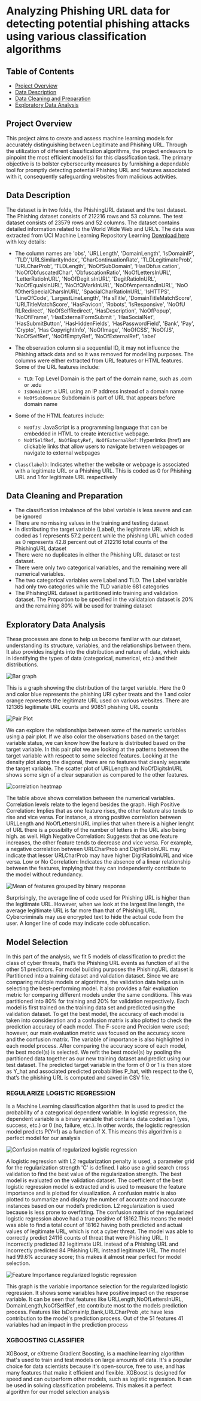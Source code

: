 # Analyzing Phishing URL data for detecting potential phishing attacks using various classification algorithms

## Table of Contents
- [Project Overview](#project-overview)
- [Data Description](#data-description)
- [Data Cleaning and Preparation](#data-cleaning-and-preparation)
- [Exploratory Data Analysis](#exploratory-data-analysis)


## Project Overview
This project aims to create and assess machine learning models for accurately distinguishing between Legitimate and Phishing URL. Through the utilization of different classification algorithms, the project endeavors to pinpoint the most efficient model(s) for this classification task. The primary objective is to bolster cybersecurity measures by furnishing a dependable tool for promptly detecting potential Phishing URL and features associated with it, consequently safeguarding websites from malicious activities.

## Data Description
The dataset is in two folds, the PhishingURL dataset and the test dataset. The Phishing dataset consists of 212216 rows and 53 columns. The test dataset consists of 23579 rows and 52 columns. The dataset contains detailed information related to the World Wide Web and URL’s. The data was extracted from UCI Machine Learning Repository Learning [Download here](https://archive.ics.uci.edu/dataset/967/phiusiil+phishing+url+dataset) with key details:

- The column names are 'obs', 'URLLength', 'DomainLength', 'IsDomainIP', 'TLD','URLSimilarityIndex', 'CharContinuationRate', 'TLDLegitimateProb', 'URLCharProb', 'TLDLength', 'NoOfSubDomain', 'HasObfus cation', 'NoOfObfuscatedChar', 'ObfuscationRatio', 'NoOfLettersInURL', 'LetterRatioInURL', 'NoOfDegit sInURL', 'DegitRatioInURL', 'NoOfEqualsInURL', 'NoOfQMarkInURL', 'NoOfAmpersandInURL', 'NoO fOtherSpecialCharsInURL', 'SpacialCharRatioInURL', 'IsHTTPS', 'LineOfCode', 'LargestLineLength', 'Ha sTitle', 'DomainTitleMatchScore', 'URLTitleMatchScore', 'HasFavicon', 'Robots', 'IsResponsive', 'NoOfU RLRedirect', 'NoOfSelfRedirect', 'HasDescription', 'NoOfPopup', 'NoOfiFrame', 'HasExternalFormSubmit ', 'HasSocialNet', 'HasSubmitButton', 'HasHiddenFields', 'HasPasswordField', 'Bank', 'Pay',  'Crypto', 'Has CopyrightInfo', 'NoOfImage', 'NoOfCSS', 'NoOfJS',  'NoOfSelfRef', 'NoOfEmptyRef', 'NoOfExternalRef', 'label'
  
- The observation column si a sequential ID, it may not influence the Phishing attack data and so it was removed for modelling purposes. The columns were either extracted from URL features or HTML features. Some of the URL features include:
  - `TLD`: Top Level Domain is the part of the domain name, such as .com or .edu
  - `IsDomainIP`: a URL using an IP address instead of a domain name
  - `NoOfSubDomain`: Subdomain is part of URL that appears before domain name

- Some of the HTML features include:
  - `NoOfJS`:  JavaScript is a programming language that can be embedded in HTML to create interactive webpage.
  - `NoOfSelfRef, NoOfEmptyRef, NoOfExternalRef`: Hyperlinks (href) are clickable links that allow users to navigate between webpages or navigate to external webpages

- `Class(label)`: Indicates whether the website or webpage is associated with a legitimate URL or a Phishing URL.  This is coded as 0 for Phishing URL and 1 for legitimate URL respectively

## Data Cleaning and Preparation
- The classification imbalance of the label variable is less severe and can be ignored
- There are no missing values in the training and testing dataset
-  In distributing the target variable (Label), the legitimate URL which is coded as 1 represents 57.2 percent while the phishing URL which coded as 0 represents 42.8 percent out of 212216 total counts of the PhishingURL dataset
- There were no duplicates in either the Phishing URL dataset or test dataset.
- There were only two categorical variables, and the remaining were all numerical variables.
- The two categorical variables were Label and TLD. The Label variable had only two categories while the TLD variable 681 categories
- The PhishingURL dataset is partitioned into training and validation dataset. The Proportion to be specified in the validataion dataset is 20% and the remaining 80% will be used for training dataset

## Exploratory Data Analysis
These processes are done to help us become familiar with our dataset, understanding its structure, variables, and the relationships between them. It also provides insights into the distribution and nature of data, which aids in identifying the types of data (categorical, numerical, etc.) and their distributions. 

![Bar graph](/plots/labelsbar.png)

This is a graph showing the distribution of the target variable. Here the 0 and color blue represents the phishing URl cyber treats and the 1 and color orange represents the legitimate URL used on various websites. There are 121365 legitimate URL counts and 90851 phishing URL counts


![Pair Plot](/plots/pairplot.png)

We can explore the relationships between some of the numeric variables using a pair plot. If we also color the observations based on the target variable status, we can know how the feature is distributed based on the target variable. In this pair plot we are looking at the patterns between the target variable with respect to some selected features. Looking at the density plot along the diagonal, there are no features that cleanly separate the target variable. The scatter plot of URLLength and NoOfDigitsInURL shows some sign of a clear separation as compared to the other features.

![correlation heatmap](/plots/corrheat.png)

The table above shows correlation between the numerical variables. Correlation levels relate to the legend besides the graph. High Positive Correlation: Implies that as one feature rises, the other feature also tends to rise and vice versa. For instance, a strong positive correlation between URLLength and NoOfLettersInURL implies that when there is a higher lenght of URL there is a possibilty of the number of letters in the URL also being high. as well. High Negative Correlation: Suggests that as one feature increases, the other feature tends to decrease and vice versa. For example, a negative correlation between URLCharProb and DigitRatioInURL may indicate that lesser URLCharProb may have higher DigitRatioInURL and vice versa. Low or No Correlation: Indicates the absence of a linear relationship between the features, implying that they can independently contribute to the model without redundancy.

![Mean of features grouped by binary response](/plots/barplt.png)

Surprisingly, the average line of code used for Phishing URL is higher than the legitimate URL. However, when we look at the largest line length, the average legitimate URL is far more than that of Phishing URL. Cybercriminals may use encrypted text to hide the actual code from the user. A longer line of code may indicate code obfuscation.

## Model Selection

In this part of the analysis, we fit 5 models of classification to predict the class of cyber threats, that’s the Phishing URL events as function of all the other 51 predictors. For model building purposes the PhishingURL dataset is Partitioned into a training dataset and validation dataset. Since we are comparing multiple models or algorithms, the validation data helps us in selecting the best-performing model. It also provides a fair evaluation metric for comparing different models under the same conditions. This was partitioned into 80% for training and 20% for validation respectively. Each model is first trained on the training data set and predicted using the validation dataset.
To get the best model, the accuracy of each model is taken into consideration and a confusion matrix is also plotted to check the prediction accuracy of each model. The F-score and Precision were used; however, our main evaluation metric was focused on the accuracy score and the confusion matrix. The variable of importance is also highlighted in each model process.
After comparing the accuracy score of each model, the best model(s) is selected. We refit the best model(s) by pooling the partitioned data together as our new training dataset and predict using our test dataset. The predicted target variable in the form of 0 or 1 is then store as Y_hat and associated predicted probabilities P_hat, with respect to the 0, that’s the phishing URL is computed and saved in CSV file.

### REGULARIZE LOGISTIC REGRESSION
Is a Machine Learning classification algorithm that is used to predict the probability of a categorical dependent variable. In logistic regression, the dependent variable is a binary variable that contains data coded as 1 (yes, success, etc.) or 0 (no, failure, etc.). In other words, the logistic regression model predicts P(Y=1) as a function of X. This means this algorithm is a perfect model for our analysis

![Confusion matrix of regularized logistic regression](/plots/regconfusion.png)

A logistic regression with L2 regularization penalty is used, a parameter grid for the regularization strength 'C' is defined. I also use a grid search cross validation to find the best value of the regularization strength. The best model is evaluated on the validation dataset. The coefficient of the best logistic regression model is extracted and is used to measure the feature importance and is plotted for visualization. A confusion matrix is also plotted to summarize and display the number of accurate and inaccurate instances based on our model’s prediction. L2 regularization is used because is less prone to overfitting.
The confusion matrix of the regularized logistic regression above had a true positive of 18162.This means the model was able to find a total count of 18162 having both predicted and actual values of legitimate URL, which is not a cyber threat. The model was able to correctly predict 24116 counts of threat that were Phishing URL. It incorrectly predicted 82 legitimate URL instead of a Phishing URL and incorrectly predicted 84 Phishing URL instead legitimate URL. The model had 99.6% accuracy score; this makes it almost near perfect for model selection.

![Feature Importance regularized logistic regression](/plots/featureimportan.png)

This graph is the variable importance selection for the regularized logistic regression. It shows some variables have positive impact on the response variable. It can be seen that features like URLLength,NoOfLettersInURL, DomainLength,NoOfSelfRef ,etc contribute most to the models prediction process. Features like IsDomainIp,Bank,URLCharProb ,etc have less contribution to the model's prediction process. Out of the 51 features 41 variables had an impact in the prediction process

### XGBOOSTING CLASSIFIER

XGBoost, or eXtreme Gradient Boosting, is a machine learning algorithm that's used to train and test models on large amounts of data. It's a popular choice for data scientists because it's open-source, free to use, and has many features that make it efficient and flexible. XGBoost is designed for speed and can outperform other models, such as logistic regression. It can be used in solving classification probelems. This makes it a perfect algorithm for our model selection analysis





